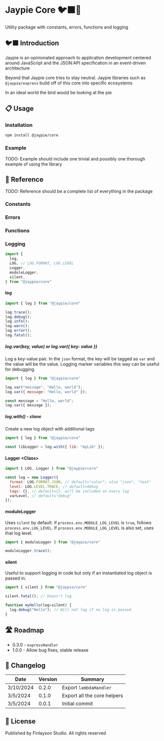 # Jaypie Core 🐦‍⬛🥧

Utility package with constants, errors, functions and logging

## 🐦‍⬛ Introduction

Jaypie is an opinionated approach to application development centered around JavaScript and the JSON:API specification in an event-driven architecture

Beyond that Jaypie core tries to stay neutral. Jaypie libraries such as `@jaypie/express` build off of this core into specific ecosystems

In an ideal world the bird would be looking at the pie

## 📋 Usage

### Installation

```bash
npm install @jaypie/core
```

### Example

TODO: Example should include one trivial and possibly one thorough example of using the library

## 📖 Reference

TODO: Reference should be a complete list of everything in the package

### Constants

### Errors

### Functions

### Logging

```javascript
import { 
  log,
  LOG, // LOG.FORMAT, LOG.LEVEL
  Logger,
  moduleLogger,
  silent,
} from "@jaypie/core"
```

#### log

```javascript
import { log } from "@jaypie/core"

log.trace();
log.debug();
log.info();
log.warn();
log.error();
log.fatal();
```

##### log.var(key, value) or log.var({ key: value })

Log a key-value pair. In the `json` format, the key will be tagged as `var` and the value will be the value. Logging marker variables this way can be useful for debugging.

```javascript
import { log } from "@jaypie/core"

log.var("message", "Hello, world");
log.var({ message: "Hello, world" });

const message = "Hello, world";
log.var({ message });
```

##### log.with() - clone

Create a new log object with additional tags

```javascript
import { log } from "@jaypie/core"

const libLogger = log.with({ lib: "myLib" });
```

#### Logger \<Class>

```javascript
import { LOG, Logger } from "@jaypie/core"

const log = new Logger({
  format: LOG.FORMAT.JSON, // default="color"; also "json", "text"
  level: LOG.LEVEL.TRACE, // default=debug
  tags: {}, // default={}, will be included on every log
  varLevel, // default="debug"
});
```

#### moduleLogger

Uses `silent` by default.  if `process.env.MODULE_LOG_LEVEL` is `true`, follows `process.env.LOG_LEVEL`.  If `process.env.MODULE_LOG_LEVEL` is also set, uses that log level.

```javascript
import { moduleLogger } from "@jaypie/core"

moduleLogger.trace();
```

#### silent

Useful to support logging in code but only if an instantiated log object is passed in.

```javascript
import { silent } from "@jaypie/core"

silent.fatal(); // Doesn't log

function myHello(log=silent) {
  log.debug("Hello"); // Will not log if no log is passed
}
```

## 🛣 Roadmap

* 0.3.0 - `expressHandler`
* 1.0.0 - Allow bug fixes, stable release

## 📝 Changelog

| Date       | Version | Summary        |
| ---------- | ------- | -------------- |
|  3/10/2024 |   0.2.0 | Export `lambdaHandler` |
|   3/5/2024 |   0.1.0 | Export all the core helpers |
|   3/5/2024 |   0.0.1 | Initial commit |

## 📜 License

Published by Finlayson Studio. All rights reserved
